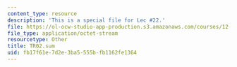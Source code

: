 ```yaml
---
content_type: resource
description: 'This is a special file for Lec #22.'
file: https://ol-ocw-studio-app-production.s3.amazonaws.com/courses/12-540-principles-of-the-global-positioning-system-spring-2012/fb17f61e7d2e3ba5555bfb1162fe1364_TR02.sum
file_type: application/octet-stream
resourcetype: Other
title: TR02.sum
uid: fb17f61e-7d2e-3ba5-555b-fb1162fe1364
---
```

